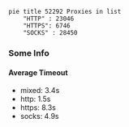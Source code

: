 
```mermaid
pie title 52292 Proxies in list
    "HTTP" : 23046
    "HTTPS": 6746
    "SOCKS" : 28450
```

### Some Info
#### Average Timeout

- mixed: 3.4s
- http: 1.5s
- https: 8.3s
- socks: 4.9s